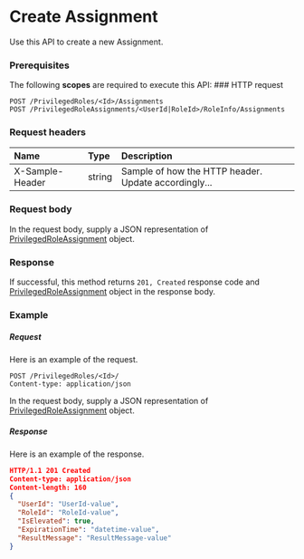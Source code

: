 # Create Assignment

Use this API to create a new Assignment.
### Prerequisites
The following **scopes** are required to execute this API: ### HTTP request
<!-- { "blockType": "ignored" } -->
```http
POST /PrivilegedRoles/<Id>/Assignments
POST /PrivilegedRoleAssignments/<UserId|RoleId>/RoleInfo/Assignments

```
### Request headers
| Name       | Type | Description|
|:---------------|:--------|:----------|
| X-Sample-Header  | string  | Sample of how the HTTP header. Update accordingly...|

### Request body
In the request body, supply a JSON representation of [PrivilegedRoleAssignment](../resources/privilegedroleassignment.md) object.


### Response
If successful, this method returns `201, Created` response code and [PrivilegedRoleAssignment](../resources/privilegedroleassignment.md) object in the response body.

### Example
##### Request
Here is an example of the request.
<!-- {
  "blockType": "request",
  "name": "create_privilegedroleassignment_from_privilegedrole"
}-->
```http
POST /PrivilegedRoles/<Id>/
Content-type: application/json
```
In the request body, supply a JSON representation of [PrivilegedRoleAssignment](../resources/privilegedroleassignment.md) object.
##### Response
Here is an example of the response.
<!-- {
  "blockType": "response",
  "truncated": false,
  "@odata.type": "privilegedroleassignment"
} -->
```json
HTTP/1.1 201 Created
Content-type: application/json
Content-length: 160
{
  "UserId": "UserId-value",
  "RoleId": "RoleId-value",
  "IsElevated": true,
  "ExpirationTime": "datetime-value",
  "ResultMessage": "ResultMessage-value"
}
```

<!-- uuid: aaab2515-57ea-4a02-8a4b-59c74207f26b
2015-10-15 04:04:58 UTC -->
<!-- {
  "type": "#page.annotation",
  "description": "Create Assignment",
  "keywords": "",
  "section": "documentation",
  "tocPath": ""
}-->